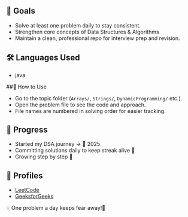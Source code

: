## 🚀 Goals
- Solve at least one problem daily to stay consistent.  
- Strengthen core concepts of Data Structures & Algorithms 
- Maintain a clean, professional repo for interview prep and revision.  

## 🛠️ Languages Used
- java

##📌 How to Use
- Go to the topic folder (`Arrays/`, `Strings/`, `DynamicProgramming/` etc.).  
- Open the problem file to see the code and approach.  
- File names are numbered in solving order for easier tracking.  

## 🌟 Progress
- Started my DSA journey → 📅 2025  
- Committing solutions daily to keep streak alive 💚  
- Growing step by step 🚀  

## 🔗 Profiles
- [LeetCode]((https://leetcode.com/u/vedantpatil04/))  
- [GeeksforGeeks](https://auth.geeksforgeeks.org/vedantpatil04/)  

💡 One problem a day keeps fear away!🚀
